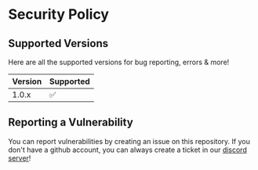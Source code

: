 # Security Policy

## Supported Versions

Here are all the supported versions for bug reporting, errors & more!

| Version | Supported          |
| ------- | ------------------ |
| 1.0.x   | :white_check_mark: |

## Reporting a Vulnerability

You can report vulnerabilities by creating an issue on this repository.
If you don't have a github account, you can always create a ticket in our [discord server](https://discord.dj-dj.be)!
